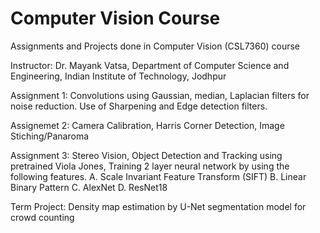 # Computer Vision Course
Assignments and Projects done in Computer Vision (CSL7360) course

Instructor: Dr. Mayank Vatsa, Department of Computer Science and Engineering, Indian Institute of Technology, Jodhpur

Assignment 1: Convolutions using Gaussian, median, Laplacian filters for noise reduction. Use of Sharpening and Edge detection filters. 
    
Assignemet 2: Camera Calibration, Harris Corner Detection, Image Stiching/Panaroma

Assignment 3: Stereo Vision,   Object Detection and Tracking using pretrained Viola Jones,
              Training 2 layer neural network by using the following features.
              A. Scale Invariant Feature Transform (SIFT)
              B. Linear Binary Pattern 
              C. AlexNet
              D. ResNet18

Term Project: Density map estimation by U-Net segmentation model for crowd counting

